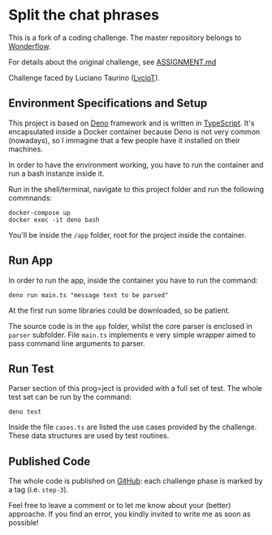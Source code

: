 # Split the chat phrases

This is a fork of a coding challenge. The master repository belongs to [Wonderflow](https://github.com/wonderflow-bv/parse-chat-kata).

For details about the original challenge, see [ASSIGNMENT.md](./ASSIGNMENT.md)

Challenge faced by Luciano Taurino ([LvcioT](mailto:luciano@taurino.eu?subject=parse-chat-kata)).

## Environment Specifications and Setup

This project is based on [Deno](https://deno.land/) framework and is written in [TypeScript](https://www.typescriptlang.org/). It's encapsulated inside a Docker container because Deno is not very common (nowadays), so I immagine that a few people have it installed on their machines.

In order to have the environment working, you have to run the container and run a bash instanze inside it.

Run in the shell/terminal, navigate to this project folder and run the following commnands:

    docker-compose up
    docker exec -it deno bash

You'll be inside the `/app` folder, root for the project inside the container.

## Run App

In order to run the app, inside the container you have to run the command:

    deno run main.ts "message text to be parsed"

At the first run some libraries could be downloaded, so be patient.

The source code is in the `app` folder, whilst the core parser is enclosed in `parser` subfolder. File `main.ts` implements e very simple wrapper aimed to pass command line arguments to parser.

## Run Test

Parser section of this prog=ject is provided with a full set of test. The whole test set can be run by the command:

    deno test

Inside the file `cases.ts` are listed the use cases provided by the challenge. These data structures are used by test routines.

## Published Code

The whole code is published on [GitHub](https://github.com/LvcioT/parse-chat-kata): each challenge phase is marked by a tag (i.e. `step-3`).

Feel free to leave a comment or to let me know about your (better) approache. If you find an error, you kindly invited to write me as soon as possible! 